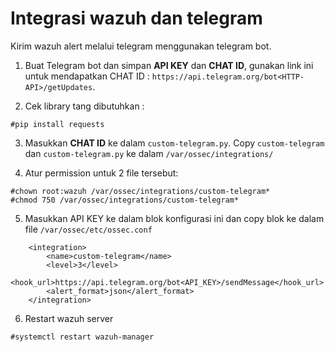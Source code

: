 # Integrasi wazuh dan telegram
Kirim wazuh alert melalui telegram menggunakan telegram bot.

1. Buat Telegram bot dan simpan **API KEY** dan **CHAT ID**, gunakan link ini untuk mendapatkan CHAT ID : `https://api.telegram.org/bot<HTTP-API>/getUpdates`.

2. Cek library tang dibutuhkan :
```
#pip install requests
```

3. Masukkan **CHAT ID** ke dalam `custom-telegram.py`. Copy `custom-telegram` dan `custom-telegram.py` ke dalam `/var/ossec/integrations/`

4. Atur permission untuk 2 file tersebut:
```
#chown root:wazuh /var/ossec/integrations/custom-telegram*
#chmod 750 /var/ossec/integrations/custom-telegram*
```

5. Masukkan API KEY ke dalam blok konfigurasi ini dan copy blok ke dalam file `/var/ossec/etc/ossec.conf`
```
    <integration>
        <name>custom-telegram</name>
        <level>3</level>
        <hook_url>https://api.telegram.org/bot<API_KEY>/sendMessage</hook_url>
        <alert_format>json</alert_format>
    </integration>
```
6. Restart wazuh server
```
#systemctl restart wazuh-manager
```
